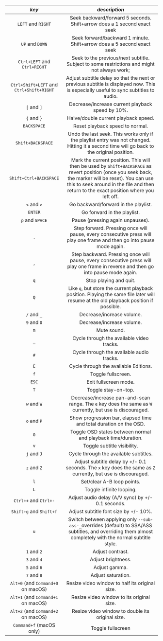   | _key_ |      _description_       |
  | :---: | :----------------: |
| `LEFT` and `RIGHT` | Seek backward/forward 5 seconds. Shift+arrow does a 1 second exact seek |
| `UP` and `DOWN` | Seek forward/backward 1 minute. Shift+arrow does a 5 second exact seek |
| `Ctrl+LEFT` and `Ctrl+RIGHT` | Seek to the previous/next subtitle. Subject to some restrictions and might not always work; |
| `Ctrl+Shift+LEFT` and `Ctrl+Shift+RIGHT` | Adjust subtitle delay so that the next or previous subtitle is displayed now. This is especially useful to sync subtitles to audio. |
| `[` and `]` | Decrease/increase current playback speed by 10%. |
| `{` and `}` | Halve/double current playback speed. |
| `BACKSPACE` | Reset playback speed to normal. |
| `Shift+BACKSPACE` | Undo the last seek. This works only if the playlist entry was not changed. Hitting it a second time will go back to the original position. |
| `Shift+Ctrl+BACKSPACE` | Mark the current position. This will then be used by `Shift+BACKSPACE` as revert position (once you seek back, the marker will be reset). You can use this to seek around in the file and then return to the exact position where you left off. |
| `<` and `>` | Go backward/forward in the playlist. |
| `ENTER` | Go forward in the playlist. |
| `p` and `SPACE` | Pause (pressing again unpauses). |
| `.` | Step forward. Pressing once will pause, every consecutive press will play one frame and then go into pause mode again. |
| `,` | Step backward. Pressing once will pause, every consecutive press will play one frame in reverse and then go into pause mode again. |
| `q` | Stop playing and quit. |
| `Q` | Like `q`, but store the current playback position. Playing the same file later will resume at the old playback position if possible. |
| `/` and `_` | Decrease/increase volume. |
| `9` and `0` | Decrease/increase volume. |
| `m` | Mute sound. |
| `_` | Cycle through the available video tracks. |
| `#` | Cycle through the available audio tracks. |
| `E` | Cycle through the available Editions. |
| `f` | Toggle fullscreen. |
| `ESC` | Exit fullscreen mode. |
| `T` | Toggle stay-on-top. |
| `w` and `W` | Decrease/increase pan-and-scan range. The `e` key does the same as `W` currently, but use is discouraged. |
| `o` and `P` | Show progression bar, elapsed time and total duration on the OSD. |
| `O` | Toggle OSD states between normal and playback time/duration. |
| `v` | Toggle subtitle visibility. |
| `j` and `J` | Cycle through the available subtitles. |
| `z` and `Z` | Adjust subtitle delay by +/- 0.1 seconds. The `x` key does the same as `Z` currently, but use is discouraged. |
| `l` | Set/clear A-B loop points. |
| `L` | Toggle infinite looping. |
| `Ctrl++` and `Ctrl+-` | Adjust audio delay (A/V sync) by +/- 0.1 seconds. |
| `Shift+g` and `Shift+f` | Adjust subtitle font size by +/- 10%. |
| `u` | Switch between applying only `--sub-ass-_`overrides (default) to SSA/ASS subtitles, and overriding them almost completely with the normal subtitle style. | | V | Toggle subtitle VSFilter aspect compatibility mode. | | r and R | Move subtitles up/down. The`t`key does the same as`R`currently, but use is discouraged. | | s | Take a screenshot. | | S | Take a screenshot, without subtitles. (Whether this works depends on VO driver support.) | | Ctrl+s | Take a screenshot, as the window shows it (with subtitles, OSD, and scaled video). | | PGUP and PGDWN | Seek to the beginning of the previous/next chapter. In most cases, "previous" will actually go to the beginning of the current chapter; see`--chapter-seek-threshold`. | | Shift+PGUP and Shift+PGDWN | Seek backward or forward by 10 minutes. (This used to be mapped to PGUP/PGDWN without Shift.) | | b | Activate/deactivate debanding. | | d | Cycle the deinterlacing filter. | | A | Cycle aspect ratio override. | | Ctrl+h | Toggle hardware video decoding on/off. | | Alt+LEFT, Alt+RIGHT, Alt+UP, Alt+DOWN | Move the video rectangle (panning). | | Alt++ and Alt+- | Change video zoom. | | Alt+BACKSPACE | Reset the pan/zoom settings. | | F8 | Show the playlist and the current position in it. | | F9 | Show the list of audio and subtitle streams. | | i and I | Show/toggle an overlay displaying statistics about the currently playing file such as codec, framerate, number of dropped frames and so on. | | DEL | Cycle OSC visibility between never / auto (mouse-move) / always | | ` | Show the console. (ESC closes it again.) |
| `1` and `2` | Adjust contrast. |
| `3` and `4` | Adjust brightness. |
| `5` and `6` | Adjust gamma. |
| `7` and `8` | Adjust saturation. |
| `Alt+0` (and `Command+0` on macOS) | Resize video window to half its original size. |
| `Alt+1` (and `Command+1` on macOS) | Resize video window to its original size. |
| `Alt+2` (and `Command+2` on macOS) | Resize video window to double its original size. |
| `Command+f` (macOS only) | Toggle fullscreen |
